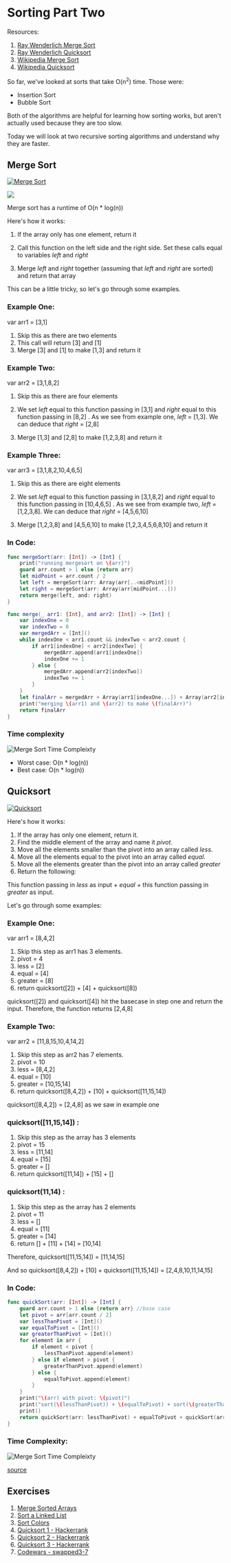# Sorting Part Two


Resources:

1. [Ray Wenderlich Merge Sort](https://github.com/raywenderlich/swift-algorithm-club/tree/master/Merge%20Sort)
2. [Ray Wenderlich Quicksort](https://github.com/raywenderlich/swift-algorithm-club/tree/master/Quicksort)
3. [Wikipedia Merge Sort](https://en.wikipedia.org/wiki/Merge_sort)
4. [Wikipedia Quicksort](https://en.wikipedia.org/wiki/Quicksort)



So far, we've looked at sorts that take O(n<sup>2</sup>) time.  Those were:

- Insertion Sort
- Bubble Sort

Both of the algorithms are helpful for learning how sorting works, but aren't actually used because they are too slow.

Today we will look at two recursive sorting algorithms and understand why they are faster.

## Merge Sort

[![Merge Sort](http://img.youtube.com/vi/ZRPoEKHXTJg/0.jpg)](https://www.youtube.com/watch?v=ZRPoEKHXTJg)


![](https://upload.wikimedia.org/wikipedia/commons/c/cc/Merge-sort-example-300px.gif)



Merge sort has a runtime of O(n * log(n))

Here's how it works:

1. If the array only has one element, return it
   
2. Call this function on the left side and the right side.  Set these calls equal to variables <i>left</i> and <i>right</i>

3. Merge <i>left</i> and <i>right</i> together (assuming that <i>left</i> and <i>right</i> are sorted) and return that array

This can be a little tricky, so let's go through some examples.

### Example One:

var arr1 = [3,1]

1. Skip this as there are two elements
2. This call will return [3] and [1]
3. Merge [3] and [1] to make [1,3] and return it


### Example Two:

var arr2 = [3,1,8,2]

1. Skip this as there are four elements
2. We set <i>left</i> equal to this function passing in [3,1] and <i>right</i> equal to this function passing in [8,2] .  As we see from example one, <i>left</i> = [1,3].  We can deduce that <i>right</i> = [2,8]

3. Merge [1,3] and [2,8] to make [1,2,3,8] and return it


### Example Three:

var arr3 = [3,1,8,2,10,4,6,5]

1. Skip this as there are eight elements
2. We set <i>left</i> equal to this function passing in [3,1,8,2] and <i>right</i> equal to this function passing in [10,4,6,5] .  As we see from example two, <i>left</i> = [1,2,3,8].  We can deduce that <i>right</i> = [4,5,6,10]

3. Merge [1,2,3,8] and [4,5,6,10] to make [1,2,3,4,5,6,8,10] and return it

### In Code:

```swift
func mergeSort(arr: [Int]) -> [Int] {
    print("running mergesort on \(arr)")
    guard arr.count > 1 else {return arr}
    let midPoint = arr.count / 2
    let left = mergeSort(arr: Array(arr[..<midPoint]))
    let right = mergeSort(arr: Array(arr[midPoint...]))
    return merge(left, and: right)
}

func merge(_ arr1: [Int], and arr2: [Int]) -> [Int] {
    var indexOne = 0
    var indexTwo = 0
    var mergedArr = [Int]()
    while indexOne < arr1.count && indexTwo < arr2.count {
        if arr1[indexOne] < arr2[indexTwo] {
            mergedArr.append(arr1[indexOne])
            indexOne += 1
        } else {
            mergedArr.append(arr2[indexTwo])
            indexTwo += 1
        }
    }
    let finalArr = mergedArr + Array(arr1[indexOne...]) + Array(arr2[indexTwo...])
    print("merging \(arr1) and \(arr2) to make \(finalArr)")
    return finalArr
}
```



### Time complexity

![Merge Sort Time Compleixty](https://raw.githubusercontent.com/C4Q/AC-DSA/master/sorting/MergeSortTimeComplexity.png)

- Worst case: O(n * log(n))
- Best case: O(n * log(n))

## Quicksort

[![Quicksort](http://img.youtube.com/vi/8hEyhs3OV1w/0.jpg)](https://www.youtube.com/watch?v=8hEyhs3OV1w)


Here's how it works:


1. If the array has only one element, return it.
2. Find the middle element of the array and name it <i>pivot</i>.
3. Move all the elements smaller than the pivot into an array called <i>less</i>.
4. Move all the elements equal to the pivot into an array called <i>equal</i>.
5. Move all the elements greater than the pivot into an array called <i>greater</i>
6. Return the following:
 
This function passing in <i>less</i> as input + <i>equal</i> + this function passing in <i>greater</i> as input.

 Let's go through some examples:
 
### Example One:
 
var arr1 = [8,4,2]
 
 1. Skip this step as arr1 has 3 elements.
 2. pivot = 4
 3. less = [2]
 4. equal = [4]
 5. greater = [8]
 6. return quicksort([2]) + [4] + quicksort([8])
 
 quicksort([2]) and quicksort([4]) hit the basecase in step one and return the input.  Therefore, the function returns [2,4,8]
 
### Example Two:
 
 var arr2 = [11,8,15,10,4,14,2]
 
  1. Skip this step as arr2 has 7 elements.
  2. pivot = 10
  3. less = [8,4,2]
  4. equal = [10]
  5. greater = [10,15,14]
  6. return quicksort([8,4,2]) + [10] + quicksort([11,15,14])

 quicksort([8,4,2]) = [2,4,8] as we saw in example one
  
### quicksort([11,15,14]) :
  
  1. Skip this step as the array has 3 elements
  2. pivot = 15
  3. less = [11,14]
  4. equal = [15]
  5. greater = []
  6. return quicksort([11,14]) + [15] + []
  
### quicksort(11,14) :
  
  1. Skip this step as the array has 2 elements
  2. pivot = 11
  3. less = []
  4. equal = [11]
  5. greater = [14]
  6. return [] + [11] + [14] = [10,14]

  Therefore, quicksort([11,15,14]) = [11,14,15]
  
  And so quicksort([8,4,2]) + [10] + quicksort([11,15,14]) = [2,4,8,10,11,14,15]


### In Code:


```swift
func quickSort(arr: [Int]) -> [Int] {
    guard arr.count > 1 else {return arr} //base case
    let pivot = arr[arr.count / 2]
    var lessThanPivot = [Int]()
    var equalToPivot = [Int]()
    var greaterThanPivot = [Int]()
    for element in arr {
        if element < pivot {
            lessThanPivot.append(element)
        } else if element > pivot {
            greaterThanPivot.append(element)
        } else {
            equalToPivot.append(element)
        }
    }
    print("\(arr) with pivot: \(pivot)")
    print("sort(\(lessThanPivot)) + \(equalToPivot) + sort(\(greaterThanPivot))")
    print()
    return quickSort(arr: lessThanPivot) + equalToPivot + quickSort(arr: greaterThanPivot) //recurive call
}
```

### Time Complexity:


![Merge Sort Time Compleixty](http://users.informatik.uni-halle.de/~jopsi/dssea/quicksort.gif)

[source](http://users.informatik.uni-halle.de/~jopsi/dssea/quicksort.gif)


## Exercises

1. [Merge Sorted Arrays](https://leetcode.com/problems/merge-sorted-array/description/)
2. [Sort a Linked List](https://leetcode.com/problems/sort-list/description/)
3. [Sort Colors](https://leetcode.com/problems/sort-colors/description/)
4. [Quicksort 1 - Hackerrank](https://www.hackerrank.com/challenges/quicksort1/problem)
5. [Quicksort 2 - Hackerrank](https://www.hackerrank.com/challenges/quicksort2/problem)
6. [Quicksort 3 - Hackerrank](https://www.hackerrank.com/challenges/quicksort3/problem)
7. [Codewars - swapped3-7](https://www.codewars.com/kata/sorting-on-planet-twisted-3-7)